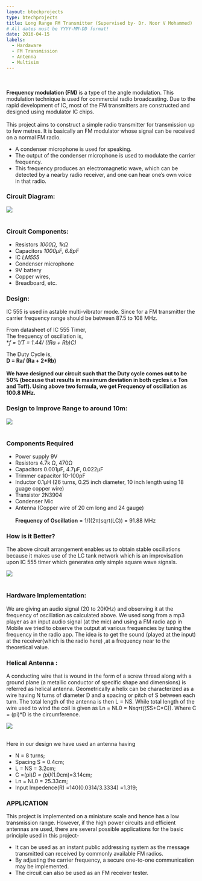 ```yaml
---
layout: btechprojects
type: btechprojects
title: Long Range FM Transmitter (Supervised by- Dr. Noor V Mohammed)
# All dates must be YYYY-MM-DD format!
date: 2016-04-15
labels:
  - Hardaware
  - FM Transmission
  - Antenna
  - Multisim
---
```

<br><br>
**Frequency modulation (FM)** is a type of the angle modulation. This modulation technique is used for commercial radio broadcasting. Due to the rapid development of IC, most of the FM transmitters are constructed and designed using modulator IC chips. 
<br>
<br>This project aims to construct a simple radio transmitter for transmission up to few metres. It is basically an FM modulator whose signal can be received on a normal FM radio.
- A condenser microphone is used for speaking. 
- The output of the condenser microphone is used to modulate the carrier frequency. 
- This frequency produces an electromagnetic wave, which can be detected by a nearby radio receiver, and one can hear one’s own voice in that radio.

### Circuit Diagram:

<div class="ui large rounded images">
  <img class="ui image" src="../images/FM_transmitter_circuit.png">
</div>
<br>

### Circuit Components:

- Resistors       *1000Ω, 1kΩ*
- Capacitors      *1000µF, 6.8pF*
- IC              *LM555*
- Condenser microphone
- 9V battery
- Copper wires, 
- Breadboard, etc.

### Design:

IC 555 is used in astable multi-vibrator mode.
Since for a FM transmitter the carrier frequency range should be between 87.5 to 108 MHz.

From datasheet of IC 555 Timer, 
<br>
The frequency of oscillation is,<br>
  **f = 1/T = 1.44/ ((Ra + Rb)*C)**

The Duty Cycle is,<br>
  **D = Ra/ (Ra + 2*Rb)**
<br><br>
**We have designed our circuit such that the Duty cycle comes out to be 50% (because that results in maximum deviation in both cycles i.e Ton and Toff).
Using above two formula, we get Frequency of oscillation as 100.8 MHz.**

### Design to Improve Range to around 10m:

<div class="ui large rounded images">
  <img class="ui image" src="../images/FM_Design_Breadboard.png">
</div>
<br>

### Components Required

-	Power supply 9V
- 	Resistors  4.7k Ω, 470Ω
-	Capacitors 0.001µF, 4.7µF, 0.022µF
-	Trimmer capacitor 10-100pF
-	Inductor 0.1µH (26 turns, 0.25 inch diameter, 10 inch length using 18 guage copper wire)
-	Transistor 2N3904
-	Condenser Mic
-	Antenna (Copper wire of 20 cm long and 24 gauge)
<br><br>
**Frequency of Oscillation** = 1/((2π)sqrt(LC))
			     = 91.88 MHz
			 
### How is it Better?

The above circuit arrangement enables us to obtain stable oscillations because it makes use of the LC tank network which is an improvisation upon IC 555 timer which generates only simple square wave signals.

<div class="ui large rounded images">
  <img class="ui image" src="../images/FM_transmitter_oscilloscope.png">
</div>
<br>

### Hardware Implementation:

We are giving an audio signal (20 to 20KHz) and observing it at the frequency of oscillation as calculated above.
We used song from a mp3 player as an input audio signal (at the mic) and using a FM radio app in Mobile we tried to observe the output at various frequencies by tuning the frequency in the radio app. The idea is to get the sound (played at the input) at the receiver(which is the radio here) ,at a frequency near to the theoretical value.

### Helical Antenna :
A conducting wire that is wound in the form of a screw thread along with a ground plane (a metallic conductor of specific shape and dimensions) is referred as helical antenna.
Geometrically a helix can be characterized as a wire having N turns of diameter D and a spacing or pitch of S between each turn. The total length of the antenna is then L = NS.
While total length of the wire used to wind the coil is given as Ln = NL0 = N*sqrt((S*S+C*C)). Where C = (pi)*D is the circumference.

<div class="ui large rounded images">
  <img class="ui image" src="../images/Helium_antenna.png">
</div>
<br>

Here in our design we have used an antenna having 
-	N = 8 turns; 					
-	Spacing S = 0.4cm;
-	L = NS = 3.2cm; 
-	C =(pi)*D = (pi)*(1.0cm)=3.14cm;  
-	Ln = NL0 = 25.33cm;
-	Input Impedence(R) =140(0.0314/3.3334) =1.319;

### APPLICATION

This project is implemented on a miniature scale and hence has a low transmission range. However, if the high power circuits and efficient antennas are used, there are several possible applications for the basic principle used in this project-
- It can be used as an instant public addressing system as the message transmitted can received by commonly available FM radios.
- By adjusting the carrier frequency, a secure one-to-one communication may be implemented.
- The circuit can also be used as an FM receiver tester.
